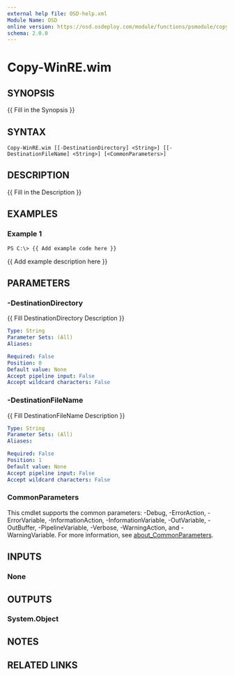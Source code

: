 ```yaml
---
external help file: OSD-help.xml
Module Name: OSD
online version: https://osd.osdeploy.com/module/functions/psmodule/copy-psmoduletowindowsimage
schema: 2.0.0
---
```


# Copy-WinRE.wim

## SYNOPSIS
{{ Fill in the Synopsis }}

## SYNTAX

```
Copy-WinRE.wim [[-DestinationDirectory] <String>] [[-DestinationFileName] <String>] [<CommonParameters>]
```

## DESCRIPTION
{{ Fill in the Description }}

## EXAMPLES

### Example 1
```
PS C:\> {{ Add example code here }}
```

{{ Add example description here }}

## PARAMETERS

### -DestinationDirectory
{{ Fill DestinationDirectory Description }}

```yaml
Type: String
Parameter Sets: (All)
Aliases:

Required: False
Position: 0
Default value: None
Accept pipeline input: False
Accept wildcard characters: False
```

### -DestinationFileName
{{ Fill DestinationFileName Description }}

```yaml
Type: String
Parameter Sets: (All)
Aliases:

Required: False
Position: 1
Default value: None
Accept pipeline input: False
Accept wildcard characters: False
```

### CommonParameters
This cmdlet supports the common parameters: -Debug, -ErrorAction, -ErrorVariable, -InformationAction, -InformationVariable, -OutVariable, -OutBuffer, -PipelineVariable, -Verbose, -WarningAction, and -WarningVariable. For more information, see [about_CommonParameters](http://go.microsoft.com/fwlink/?LinkID=113216).

## INPUTS

### None
## OUTPUTS

### System.Object
## NOTES

## RELATED LINKS
